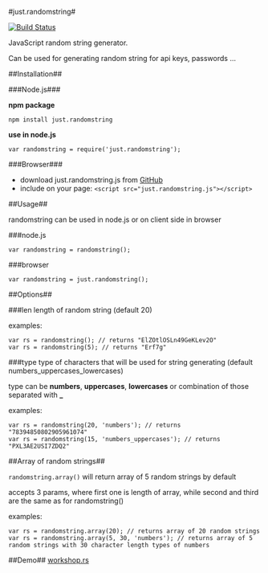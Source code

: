 #just.randomstring#

[![Build Status](https://travis-ci.org/kopipejst/just.randomstring.png)](https://travis-ci.org/kopipejst/just.randomstring)


JavaScript random string generator.

Can be used for generating random string for api keys, passwords ...

##Installation##

###Node.js###

**npm package**

    npm install just.randomstring


**use in node.js**

    var randomstring = require('just.randomstring');

###Browser###

- download just.randomstring.js from [GitHub](https://github.com/kopipejst/just.randomstring)
- include on your page: `<script src="just.randomstring.js"></script>`


##Usage##

randomstring can be used in node.js or on client side in browser

###node.js

    var randomstring = randomstring();

###browser

    var randomstring = just.randomstring();
    
##Options##

###len
length of random string (default 20)

examples:

    var rs = randomstring(); // returns "ElZOtlOSLn49GeKLev2O"
    var rs = randomstring(5); // returns "Erf7g"


###type
type of characters that will be used for string generating (default numbers_uppercases_lowercases)

type can be **numbers**, **uppercases**, **lowercases** or combination of those separated with **_**

examples:

    var rs = randomstring(20, 'numbers'); // returns "78394850802905961074"
    var rs = randomstring(15, 'numbers_uppercases'); // returns "PXL3AE2USI7ZDQ2"

##Array of random strings##

`randomstring.array()` will return array of 5 random strings by default

accepts 3 params, where first one is length of array, while second and third are the same as for randomstring()

examples:

    var rs = randomstring.array(20); // returns array of 20 random strings
    var rs = randomstring.array(5, 30, 'numbers'); // returns array of 5 random strings with 30 character length types of numbers

##Demo##
[workshop.rs](http://workshop.rs/projects/just-randomstring)

